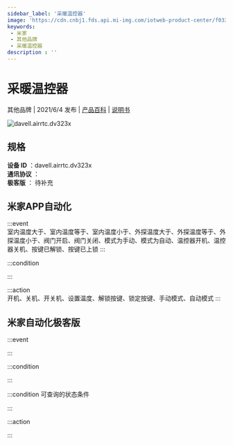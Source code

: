```yaml
---
sidebar_label: '采暖温控器'
image: 'https://cdn.cnbj1.fds.api.mi-img.com/iotweb-product-center/f033dd98514e3a74e3da461bf72aa9de_DV321拟物图168.png?GalaxyAccessKeyId=AKVGLQWBOVIRQ3XLEW&Expires=9223372036854775807&Signature=moYjSGNRHoYZVPM/3BrcIADjx80='
keywords: 
 - 米家
 - 其他品牌
 - 采暖温控器
description : ''
---
```

# 采暖温控器

其他品牌 | 2021/6/4 发布 | [产品百科](https://home.mi.com/webapp/content/baike/product/index.html?model=davell.airrtc.dv323x/) | [说明书](https://home.mi.com/views/introduction.html?model=davell.airrtc.dv323x&region=cn)

![davell.airrtc.dv323x](https://cdn.cnbj1.fds.api.mi-img.com/iotweb-product-center/f033dd98514e3a74e3da461bf72aa9de_DV321拟物图168.png?GalaxyAccessKeyId=AKVGLQWBOVIRQ3XLEW&Expires=9223372036854775807&Signature=moYjSGNRHoYZVPM/3BrcIADjx80=)

## 规格  
> 
**设备 ID** ：davell.airrtc.dv323x  
**通讯协议** ：  
**极客版**  ： 待补充 


## 米家APP自动化  

:::event  
室内温度大于、室内温度等于、室内温度小于、外探温度大于、外探温度等于、外探温度小于、阀门开启、阀门关闭、模式为手动、模式为自动、温控器开机、温控器关机、按键已解锁、按键已上锁
:::

:::condition  

:::

:::action   
开机、关机、开关机、设置温度、解锁按键、锁定按键、手动模式、自动模式
:::

## 米家自动化极客版  

:::event  

:::

:::condition  

:::

:::condition 可查询的状态条件  

:::

:::action  

:::

        
